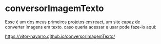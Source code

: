 # conversorImagemTexto

Esse é um dos meus primeiros projetos em react, um site capaz de converter imagens em texto.
caso queria acessar e usar pode faze-lo aqui:

https://vitor-navarro.github.io/conversorImagemTexto/
